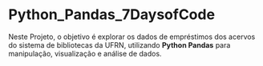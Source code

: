 # Python_Pandas_7DaysofCode
Neste Projeto, o objetivo é explorar os dados de empréstimos dos acervos do sistema de bibliotecas da UFRN, utilizando **Python Pandas** para manipulação, visualização e análise de dados.
